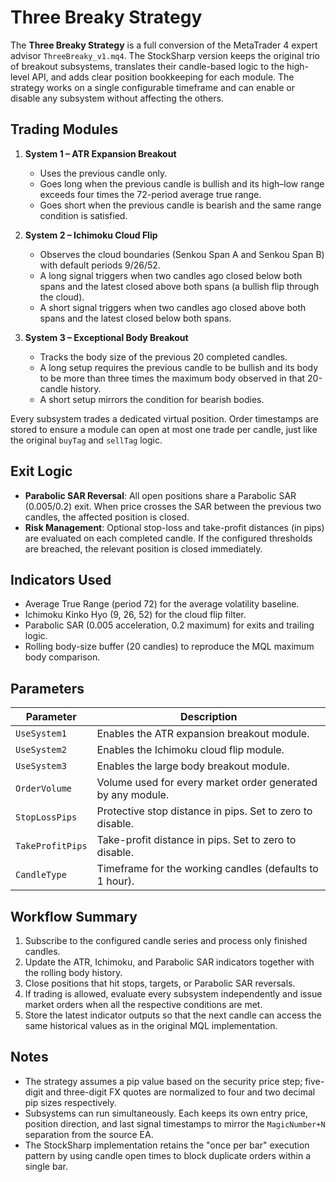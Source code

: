 # Three Breaky Strategy

The **Three Breaky Strategy** is a full conversion of the MetaTrader 4 expert advisor `ThreeBreaky_v1.mq4`. The StockSharp version keeps the original trio of breakout subsystems, translates their candle-based logic to the high-level API, and adds clear position bookkeeping for each module. The strategy works on a single configurable timeframe and can enable or disable any subsystem without affecting the others.

## Trading Modules

1. **System 1 – ATR Expansion Breakout**
   - Uses the previous candle only.
   - Goes long when the previous candle is bullish and its high–low range exceeds four times the 72-period average true range.
   - Goes short when the previous candle is bearish and the same range condition is satisfied.

2. **System 2 – Ichimoku Cloud Flip**
   - Observes the cloud boundaries (Senkou Span A and Senkou Span B) with default periods 9/26/52.
   - A long signal triggers when two candles ago closed below both spans and the latest closed above both spans (a bullish flip through the cloud).
   - A short signal triggers when two candles ago closed above both spans and the latest closed below both spans.

3. **System 3 – Exceptional Body Breakout**
   - Tracks the body size of the previous 20 completed candles.
   - A long setup requires the previous candle to be bullish and its body to be more than three times the maximum body observed in that 20-candle history.
   - A short setup mirrors the condition for bearish bodies.

Every subsystem trades a dedicated virtual position. Order timestamps are stored to ensure a module can open at most one trade per candle, just like the original `buyTag` and `sellTag` logic.

## Exit Logic

- **Parabolic SAR Reversal**: All open positions share a Parabolic SAR (0.005/0.2) exit. When price crosses the SAR between the previous two candles, the affected position is closed.
- **Risk Management**: Optional stop-loss and take-profit distances (in pips) are evaluated on each completed candle. If the configured thresholds are breached, the relevant position is closed immediately.

## Indicators Used

- Average True Range (period 72) for the average volatility baseline.
- Ichimoku Kinko Hyo (9, 26, 52) for the cloud flip filter.
- Parabolic SAR (0.005 acceleration, 0.2 maximum) for exits and trailing logic.
- Rolling body-size buffer (20 candles) to reproduce the MQL maximum body comparison.

## Parameters

| Parameter | Description |
|-----------|-------------|
| `UseSystem1` | Enables the ATR expansion breakout module. |
| `UseSystem2` | Enables the Ichimoku cloud flip module. |
| `UseSystem3` | Enables the large body breakout module. |
| `OrderVolume` | Volume used for every market order generated by any module. |
| `StopLossPips` | Protective stop distance in pips. Set to zero to disable. |
| `TakeProfitPips` | Take-profit distance in pips. Set to zero to disable. |
| `CandleType` | Timeframe for the working candles (defaults to 1 hour). |

## Workflow Summary

1. Subscribe to the configured candle series and process only finished candles.
2. Update the ATR, Ichimoku, and Parabolic SAR indicators together with the rolling body history.
3. Close positions that hit stops, targets, or Parabolic SAR reversals.
4. If trading is allowed, evaluate every subsystem independently and issue market orders when all the respective conditions are met.
5. Store the latest indicator outputs so that the next candle can access the same historical values as in the original MQL implementation.

## Notes

- The strategy assumes a pip value based on the security price step; five-digit and three-digit FX quotes are normalized to four and two decimal pip sizes respectively.
- Subsystems can run simultaneously. Each keeps its own entry price, position direction, and last signal timestamps to mirror the `MagicNumber+N` separation from the source EA.
- The StockSharp implementation retains the "once per bar" execution pattern by using candle open times to block duplicate orders within a single bar.
